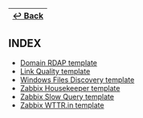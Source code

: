 | [↩️ Back](../) |
| --- |

## INDEX

- [Domain RDAP template](./rdap/)
- [Link Quality template](./link_quality/)
- [Windows Files Discovery template](./dir_list/)
- [Zabbix Housekeeper template](./housekeeper/)
- [Zabbix Slow Query template](./slow_query/)
- [Zabbix WTTR.in template](./wttr/)